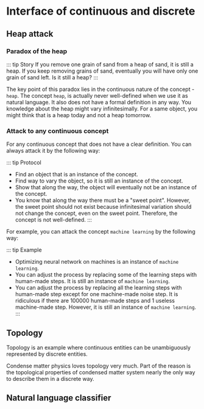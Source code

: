 # Interface of continuous and discrete

## Heap attack

### Paradox of the heap

::: tip Story
If you remove one grain of sand from a heap of sand, it is still a heap. If you keep removing grains of sand, eventually you will have only one grain of sand left. Is it still a heap?
:::

The key point of this paradox lies in the continuous nature of the concept - `heap`. The concept `heap`, is actually never well-defined when we use it as natural language. It also does not have a formal definition in any way. You knowledge about the heap might vary infinitesimally. For a same object, you might think that is a heap today and not a heap tomorrow.  

### Attack to any continuous concept

For any continuous concept that does not have a clear definition. You can always attack it by the following way:

::: tip Protocol
- Find an object that is an instance of the concept. 
- Find way to vary the object, so it is still an instance of the concept.
- Show that along the way, the object will eventually not be an instance of the concept.
- You know that along the way there must be a "sweet point". However, the sweet point should not exist because infinitesimal variation should not change the concept, even on the sweet point. Therefore, the concept is not well-defined.
:::

For example, you can attack the concept `machine learning` by the following way:

::: tip Example
- Optimizing neural network on machines is an instance of `machine learning`.
- You can adjust the process by replacing some of the learning steps with human-made steps. It is still an instance of `machine learning`.
- You can adjust the process by replacing all the learning steps with human-made step except for one machine-made noise step. It is ridiculous if there are 100000 human-made steps and 1 useless machine-made step. However, it is still an instance of `machine learning`.
:::

## Topology

Topology is an example where continuous entities can be unambiguously represented by discrete entities.

Condense matter physics loves topology very much. Part of the reason is the topological properties of condensed matter system nearly the only way to describe them in a discrete way.

## Natural language classifier

